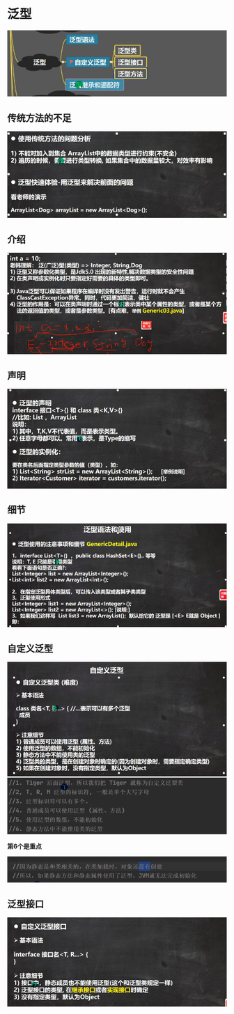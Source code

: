 # 泛型
![输入图片说明](/imgs/2024-07-19/3CvGOS8PwP2DRTkM.png)

## 传统方法的不足
![输入图片说明](/imgs/2024-07-19/HrzorOzXDZPwQEM1.png)

## 介绍
![输入图片说明](/imgs/2024-07-19/n1AZo566caAysgjW.png)

## 声明
![输入图片说明](/imgs/2024-07-19/A6YzfpvvT3gIHYjU.png)

## 细节
![输入图片说明](/imgs/2024-07-19/HPFnE8VzdX6ID0bk.png)

## 自定义泛型
![输入图片说明](/imgs/2024-07-19/K6JIpU7nZLQ6C1g2.png)
![输入图片说明](/imgs/2024-07-19/S1hUJq4PcJHKLEjI.png)

**第6个是重点**

![输入图片说明](/imgs/2024-07-19/7SA0tnfTZ859vSDh.png)

## 泛型接口
![输入图片说明](/imgs/2024-07-19/dmeSL5Eq3UYGnzTZ.png)

<!--stackedit_data:
eyJoaXN0b3J5IjpbLTEzNzUxNjM2NjAsMTc3NDUxNTg3OCwtMT
IzNDM3MDU3NSwtMTg2OTUzODEwOCw1MzkzMTkyMTksLTU1NjEy
NDQsODUwMTE4MTY1LC0xNTUwMTQwMDgxLDE5NzI1MDQ2MDVdfQ
==
-->